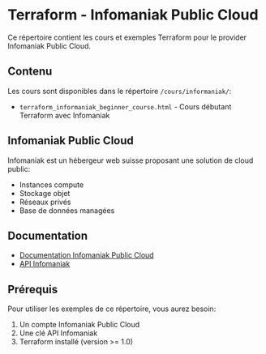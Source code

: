 # Terraform - Infomaniak Public Cloud

Ce répertoire contient les cours et exemples Terraform pour le provider Infomaniak Public Cloud.

## Contenu

Les cours sont disponibles dans le répertoire `/cours/informaniak/`:
- `terraform_informaniak_beginner_course.html` - Cours débutant Terraform avec Infomaniak

## Infomaniak Public Cloud

Infomaniak est un hébergeur web suisse proposant une solution de cloud public:
- Instances compute
- Stockage objet
- Réseaux privés
- Base de données managées

## Documentation

- [Documentation Infomaniak Public Cloud](https://www.infomaniak.com/fr/hebergement/public-cloud)
- [API Infomaniak](https://developer.infomaniak.com/)

## Prérequis

Pour utiliser les exemples de ce répertoire, vous aurez besoin:
1. Un compte Infomaniak Public Cloud
2. Une clé API Infomaniak
3. Terraform installé (version >= 1.0)
